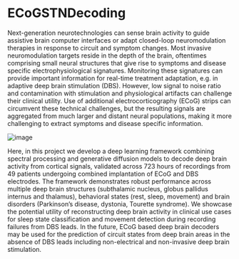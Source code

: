 # ECoGSTNDecoding
Next-generation neurotechnologies can sense brain activity to guide assistive brain computer interfaces or adapt closed-loop neuromodulation therapies in response to circuit and symptom changes. Most invasive neuromodulation targets reside in the depth of the brain, oftentimes comprising small neural structures that give rise to symptoms and disease specific electrophysiological signatures. Monitoring these signatures can provide important information for real-time treatment adaptation, e.g. in adaptive deep brain stimulation (DBS). However, low signal to noise ratio and contamination with stimulation and physiological artifacts can challenge their clinical utility. Use of additional electrocorticography (ECoG) strips can circumvent these technical challenges, but the resulting signals are aggregated from much larger and distant neural populations, making it more challenging to extract symptoms and disease specific information.


![image](https://github.com/user-attachments/assets/81a0f0a4-c51e-4220-b8b6-bb1fcb7b9c45)

Here, in this project we develop a deep learning framework combining spectral processing and generative diffusion models to decode deep brain activity from cortical signals, validated across 723 hours of recordings from 49 patients undergoing combined implantation of ECoG and DBS electrodes. The framework demonstrates robust performance across multiple deep brain structures (subthalamic nucleus, globus pallidus internus and thalamus), behavioral states (rest, sleep, movement) and brain disorders (Parkinson’s disease, dystonia, Tourette syndrome). We showcase the potential utility of reconstructing deep brain activity in clinical use cases for sleep state classification and movement detection during recording failures from DBS leads. In the future, ECoG based deep brain decoders may be used for the prediction of circuit states from deep brain areas in the absence of DBS leads including non-electrical and non-invasive deep brain stimulation.
